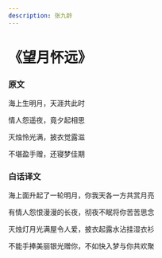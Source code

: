 ```yaml
---
description: 张九龄
---
```


# 《望月怀远》

### 原文

海上生明月，天涯共此时

情人怨遥夜，竟夕起相思

灭烛怜光满，披衣觉露滋

不堪盈手赠，还寝梦佳期

### 白话译文

海上面升起了一轮明月，你我天各一方共赏月亮

有情人怨恨漫漫的长夜，彻夜不眠将你苦苦思念

&#x20;灭烛灯月光满屋令人爱，披衣起露水沾挂湿衣衫

不能手捧美丽银光赠你，不如快入梦与你共欢聚
